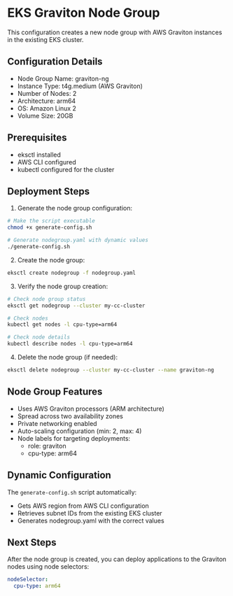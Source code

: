 # EKS Graviton Node Group

This configuration creates a new node group with AWS Graviton instances in the existing EKS cluster.

## Configuration Details

- Node Group Name: graviton-ng
- Instance Type: t4g.medium (AWS Graviton)
- Number of Nodes: 2
- Architecture: arm64
- OS: Amazon Linux 2
- Volume Size: 20GB

## Prerequisites

- eksctl installed
- AWS CLI configured
- kubectl configured for the cluster

## Deployment Steps

1. Generate the node group configuration:
```bash
# Make the script executable
chmod +x generate-config.sh

# Generate nodegroup.yaml with dynamic values
./generate-config.sh
```

2. Create the node group:
```bash
eksctl create nodegroup -f nodegroup.yaml
```

3. Verify the node group creation:
```bash
# Check node group status
eksctl get nodegroup --cluster my-cc-cluster

# Check nodes
kubectl get nodes -l cpu-type=arm64

# Check node details
kubectl describe nodes -l cpu-type=arm64
```

4. Delete the node group (if needed):
```bash
eksctl delete nodegroup --cluster my-cc-cluster --name graviton-ng
```

## Node Group Features

- Uses AWS Graviton processors (ARM architecture)
- Spread across two availability zones
- Private networking enabled
- Auto-scaling configuration (min: 2, max: 4)
- Node labels for targeting deployments:
  - role: graviton
  - cpu-type: arm64

## Dynamic Configuration

The `generate-config.sh` script automatically:
- Gets AWS region from AWS CLI configuration
- Retrieves subnet IDs from the existing EKS cluster
- Generates nodegroup.yaml with the correct values

## Next Steps

After the node group is created, you can deploy applications to the Graviton nodes using node selectors:

```yaml
nodeSelector:
  cpu-type: arm64
